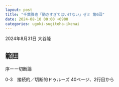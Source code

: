 ```yaml
---
layout: post
title: "千葉雅也「動きすぎてはいけない」ゼミ 第6回"
date: 2024-08-10 00:00 +0900
categories: ugoki-sugiteha-ikenai
---
```

2024年8月31日 大谷隆

## 範囲
序ーー切断論

0-3　接続的／切断的ドゥルーズ
40ページ、2行目から

## 

